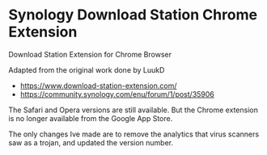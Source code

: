 # Synology Download Station Chrome Extension
Download Station Extension for Chrome Browser

Adapted from the original work done by LuukD
- https://www.download-station-extension.com/
- https://community.synology.com/enu/forum/1/post/35906

The Safari and Opera versions are still available. But the Chrome extension is no longer available from the Google App Store.

The only changes Ive made are to remove the analytics that virus scanners saw as a trojan, and updated the version number. 
